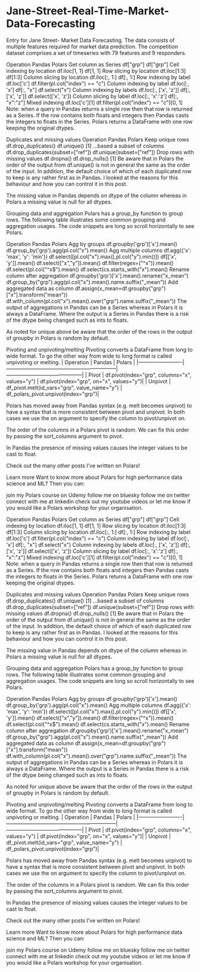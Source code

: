 # Jane-Street-Real-Time-Market-Data-Forecasting
Entry for Jane Street- Market Data Forecasting. The data consists of multiple features required for market data prediction. The competition dataset comprises a set of timeseries with 79 features and 9 responders.


Operation	Pandas	Polars
Get column as Series	df["grp"]	df["grp"]
Cell indexing by location	df.iloc[1, 1]	df[1, 1]
Row slicing by location	df.iloc[1:3]	df[1:3]
Column slicing by location	df.iloc[:, 1:]	df[:, 1:]
Row indexing by label	df.loc['c']	df.filter(pl.col("index") == "c")
Column indexing by label	df.loc[:, 'x']	df[:, "x"]
 	 	df.select("x")
Column indexing by labels	df.loc[:, ['x', 'z']]	df[:, ['x', 'z']]
 	 	df.select(['x', 'z'])
Column slicing by label	df.loc[:, 'x':'z']	df[:, "x":"z"]
Mixed indexing	df.loc['c'][1]	df.filter(pl.col("index") == "c")[0, 1]
Note: when a query in Pandas returns a single row then that row is returned as a Series. If the row contains both floats and integers then Pandas casts the integers to floats in the Series. Polars returns a DataFrame with one row keeping the original dtypes.

Duplicates and missing values
Operation	Pandas	Polars
Keep unique rows	df.drop_duplicates()	df.unique() [1]
…based a subset of columns	df.drop_duplicates(subset=["ref"])	df.unique(subset=["ref"])
Drop rows with missing values	df.dropna()	df.drop_nulls()
[1] Be aware that in Polars the order of the output from df.unique() is not in general the same as the order of the input. In addition, the default choice of which of each duplicated row to keep is any rather first as in Pandas. I looked at the reasons for this behaviour and how you can control it in this post.

The missing value in Pandas depends on dtype of the column whereas in Polars a missing value is null for all dtypes.

Grouping data and aggregation
Polars has a group_by function to group rows. The following table illustrates some common grouping and aggregation usages. The code snippets are long so scroll horizontally to see Polars.

Operation	Pandas	Polars
Agg by groups	df.groupby('grp')['x'].mean()	df.group_by('grp').agg(pl.col("x").mean()
Agg multiple columns	df.agg({'x': 'max', 'y': 'min'})	df.select([pl.col("x").max(),pl.col("y").min()])
 	df[['x', 'y']].mean()	df.select(["x","y"]).mean()
 	df.filter(regex=("^x")).mean()	df.select(pl.col("^x$").mean()
 	 	df.select(cs.starts_with("x").mean()
Rename column after aggregation	df.groupby('grp')['x'].mean().rename("x_mean")	df.group_by("grp").agg(pl.col("x").mean().name.suffix("_mean"))
Add aggregated data as column	df.assign(x_mean=df.groupby("grp")["x"].transform("mean"))	df.with_column(pl.col("x").mean().over("grp").name.suffix("_mean"))
The output of aggregations in Pandas can be a Series whereas in Polars it is always a DataFrame. Where the output is a Series in Pandas there is a risk of the dtype being changed such as ints to floats.

As noted for unique above be aware that the order of the rows in the output of groupby in Polars is random by default.

Pivoting and unpivoting/melting
Pivoting converts a DataFrame from long to wide format. To go the other way from wide to long format is called unpivoting or melting. | Operation | Pandas | Polars | |————————-|—————————————————————|——————————————–| | Pivot | df.pivot(index="grp", columns="x", values="y") | df.pivot(index="grp", on="x", values="y")| | Unpivot | df_pivot.melt(id_vars="grp", value_name="y") | df_polars_pivot.unpivot(index="grp")|

Polars has moved away from Pandas syntax (e.g. melt becomes unpivot) to have a syntax that is more consistent between pivot and unpivot. In both cases we use the on argument to specify the column to pivot/unpivot on.

The order of the columns in a Polars pivot is random. We can fix this order by passing the sort_columns argument to pivot.

In Pandas the presence of missing values causes the integer values to be cast to float.

Check out the many other posts I’ve written on Polars!

Learn more
Want to know more about Polars for high performance data science and ML? Then you can:

join my Polars course on Udemy
follow me on bluesky
follow me on twitter
connect with me at linkedin
check out my youtube videos
or let me know if you would like a Polars workshop for your organisation.

Operation	Pandas	Polars
Get column as Series	df["grp"]	df["grp"]
Cell indexing by location	df.iloc[1, 1]	df[1, 1]
Row slicing by location	df.iloc[1:3]	df[1:3]
Column slicing by location	df.iloc[:, 1:]	df[:, 1:]
Row indexing by label	df.loc['c']	df.filter(pl.col("index") == "c")
Column indexing by label	df.loc[:, 'x']	df[:, "x"]
 	 	df.select("x")
Column indexing by labels	df.loc[:, ['x', 'z']]	df[:, ['x', 'z']]
 	 	df.select(['x', 'z'])
Column slicing by label	df.loc[:, 'x':'z']	df[:, "x":"z"]
Mixed indexing	df.loc['c'][1]	df.filter(pl.col("index") == "c")[0, 1]
Note: when a query in Pandas returns a single row then that row is returned as a Series. If the row contains both floats and integers then Pandas casts the integers to floats in the Series. Polars returns a DataFrame with one row keeping the original dtypes.

Duplicates and missing values
Operation	Pandas	Polars
Keep unique rows	df.drop_duplicates()	df.unique() [1]
…based a subset of columns	df.drop_duplicates(subset=["ref"])	df.unique(subset=["ref"])
Drop rows with missing values	df.dropna()	df.drop_nulls()
[1] Be aware that in Polars the order of the output from df.unique() is not in general the same as the order of the input. In addition, the default choice of which of each duplicated row to keep is any rather first as in Pandas. I looked at the reasons for this behaviour and how you can control it in this post.

The missing value in Pandas depends on dtype of the column whereas in Polars a missing value is null for all dtypes.

Grouping data and aggregation
Polars has a group_by function to group rows. The following table illustrates some common grouping and aggregation usages. The code snippets are long so scroll horizontally to see Polars.

Operation	Pandas	Polars
Agg by groups	df.groupby('grp')['x'].mean()	df.group_by('grp').agg(pl.col("x").mean()
Agg multiple columns	df.agg({'x': 'max', 'y': 'min'})	df.select([pl.col("x").max(),pl.col("y").min()])
 	df[['x', 'y']].mean()	df.select(["x","y"]).mean()
 	df.filter(regex=("^x")).mean()	df.select(pl.col("^x$").mean()
 	 	df.select(cs.starts_with("x").mean()
Rename column after aggregation	df.groupby('grp')['x'].mean().rename("x_mean")	df.group_by("grp").agg(pl.col("x").mean().name.suffix("_mean"))
Add aggregated data as column	df.assign(x_mean=df.groupby("grp")["x"].transform("mean"))	df.with_column(pl.col("x").mean().over("grp").name.suffix("_mean"))
The output of aggregations in Pandas can be a Series whereas in Polars it is always a DataFrame. Where the output is a Series in Pandas there is a risk of the dtype being changed such as ints to floats.

As noted for unique above be aware that the order of the rows in the output of groupby in Polars is random by default.

Pivoting and unpivoting/melting
Pivoting converts a DataFrame from long to wide format. To go the other way from wide to long format is called unpivoting or melting. | Operation | Pandas | Polars | |————————-|—————————————————————|——————————————–| | Pivot | df.pivot(index="grp", columns="x", values="y") | df.pivot(index="grp", on="x", values="y")| | Unpivot | df_pivot.melt(id_vars="grp", value_name="y") | df_polars_pivot.unpivot(index="grp")|

Polars has moved away from Pandas syntax (e.g. melt becomes unpivot) to have a syntax that is more consistent between pivot and unpivot. In both cases we use the on argument to specify the column to pivot/unpivot on.

The order of the columns in a Polars pivot is random. We can fix this order by passing the sort_columns argument to pivot.

In Pandas the presence of missing values causes the integer values to be cast to float.

Check out the many other posts I’ve written on Polars!

Learn more
Want to know more about Polars for high performance data science and ML? Then you can:

join my Polars course on Udemy
follow me on bluesky
follow me on twitter
connect with me at linkedin
check out my youtube videos
or let me know if you would like a Polars workshop for your organisation.